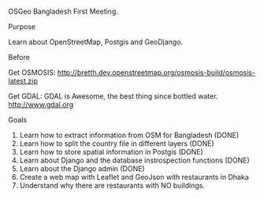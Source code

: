 
OSGeo Bangladesh First Meeting.

Purpose

Learn about OpenStreetMap, Postgis and GeoDjango.

Before

Get OSMOSIS:
http://bretth.dev.openstreetmap.org/osmosis-build/osmosis-latest.zip

Get GDAL:
GDAL is Awesome, the best thing since bottled water.
http://www.gdal.org

Goals

 1. Learn how to extract information from OSM for Bangladesh (DONE)
 2. Learn how to split the country file in different layers (DONE)
 3. Learn how to store spatial information in Postgis (DONE)
 4. Learn about Django and the database instrospection functions (DONE)
 5. Learn about the Django admin (DONE)
 6. Create a web map with Leaflet and GeoJson with restaurants in Dhaka
 7. Understand why there are restaurants with NO buildings.

